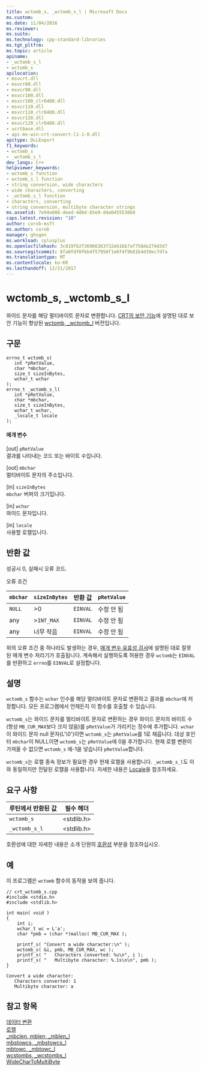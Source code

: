 ```yaml
---
title: wctomb_s, _wctomb_s_l | Microsoft Docs
ms.custom: 
ms.date: 11/04/2016
ms.reviewer: 
ms.suite: 
ms.technology: cpp-standard-libraries
ms.tgt_pltfrm: 
ms.topic: article
apiname:
- _wctomb_s_l
- wctomb_s
apilocation:
- msvcrt.dll
- msvcr80.dll
- msvcr90.dll
- msvcr100.dll
- msvcr100_clr0400.dll
- msvcr110.dll
- msvcr110_clr0400.dll
- msvcr120.dll
- msvcr120_clr0400.dll
- ucrtbase.dll
- api-ms-win-crt-convert-l1-1-0.dll
apitype: DLLExport
f1_keywords:
- wctomb_s
- _wctomb_s_l
dev_langs: C++
helpviewer_keywords:
- wctomb_s function
- wctomb_s_l function
- string conversion, wide characters
- wide characters, converting
- _wctomb_s_l function
- characters, converting
- string conversion, multibyte character strings
ms.assetid: 7e94a888-deed-4dbd-b5e9-d4a0455538b8
caps.latest.revision: "18"
author: corob-msft
ms.author: corob
manager: ghogen
ms.workload: cplusplus
ms.openlocfilehash: 3c819f62f36966363f32eb16b7af758de274d3d7
ms.sourcegitcommit: 8fa8fdf0fbb4f57950f1e8f4f9b81b4d39ec7d7a
ms.translationtype: MT
ms.contentlocale: ko-KR
ms.lasthandoff: 12/21/2017
---
```

# <a name="wctombs-wctombsl"></a>wctomb_s, _wctomb_s_l
와이드 문자를 해당 멀티바이트 문자로 변환합니다. [CRT의 보안 기능](../../c-runtime-library/security-features-in-the-crt.md)에 설명된 대로 보안 기능이 향상된 [wctomb, _wctomb_l](../../c-runtime-library/reference/wctomb-wctomb-l.md) 버전입니다.  
  
## <a name="syntax"></a>구문  
  
```  
errno_t wctomb_s(  
   int *pRetValue,  
   char *mbchar,  
   size_t sizeInBytes,  
   wchar_t wchar   
);  
errno_t _wctomb_s_l(  
   int *pRetValue,  
   char *mbchar,  
   size_t sizeInBytes,  
   wchar_t wchar,  
   _locale_t locale  
);  
```  
  
#### <a name="parameters"></a>매개 변수  
 [out] `pRetValue`  
 결과를 나타내는 코드 또는 바이트 수입니다.  
  
 [out] `mbchar`  
 멀티바이트 문자의 주소입니다.  
  
 [in] `sizeInBytes`  
 `mbchar` 버퍼의 크기입니다.  
  
 [in] `wchar`  
 와이드 문자입니다.  
  
 [in] `locale`  
 사용할 로캘입니다.  
  
## <a name="return-value"></a>반환 값  
 성공시 0, 실패시 오류 코드.  
  
 오류 조건  
  
|`mbchar`|`sizeInBytes`|반환 값|`pRetValue`|  
|--------------|-------------------|------------------|-----------------|  
|`NULL`|>0|`EINVAL`|수정 안 됨|  
|any|>`INT_MAX`|`EINVAL`|수정 안 됨|  
|any|너무 작음|`EINVAL`|수정 안 됨|  
  
 위의 오류 조건 중 하나라도 발생하는 경우, [매개 변수 유효성 검사](../../c-runtime-library/parameter-validation.md)에 설명된 대로 잘못된 매개 변수 처리기가 호출됩니다. 계속해서 실행하도록 허용한 경우 `wctomb`는 `EINVAL`를 반환하고 `errno`를 `EINVAL`로 설정합니다.  
  
## <a name="remarks"></a>설명  
 `wctomb_s` 함수는 `wchar` 인수를 해당 멀티바이트 문자로 변환하고 결과를 `mbchar`에 저장합니다. 모든 프로그램에서 언제든지 이 함수를 호출할 수 있습니다.  
  
 `wctomb_s`는 와이드 문자를 멀티바이트 문자로 변환하는 경우 와이드 문자의 바이트 수(항상 `MB_CUR_MAX`보다 크지 않음)를 `pRetValue`가 가리키는 정수에 추가합니다. `wchar`이 와이드 문자 null 문자(L'\0')이면 `wctomb_s`는 `pRetValue`를 1로 채웁니다. 대상 포인터 `mbchar`이 NULL이면 `wctomb_s`는 `pRetValue`에 0을 추가합니다. 현재 로캘 변환이 가져올 수 없으면 `wctomb_s` 에-1을 넣습니다 `pRetValue`합니다.  
  
 `wctomb_s`는 로캘 종속 정보가 필요한 경우 현재 로캘을 사용합니다. `_wctomb_s_l`도 이와 동일하지만 전달된 로캘을 사용합니다. 자세한 내용은 [Locale](../../c-runtime-library/locale.md)을 참조하세요.  
  
## <a name="requirements"></a>요구 사항  
  
|루틴에서 반환된 값|필수 헤더|  
|-------------|---------------------|  
|`wctomb_s`|\<stdlib.h>|  
|`_wctomb_s_l`|\<stdlib.h>|  
  
 호환성에 대한 자세한 내용은 소개 단원의 [호환성](../../c-runtime-library/compatibility.md) 부분을 참조하십시오.  
  
## <a name="example"></a>예  
 이 프로그램은 `wctomb` 함수의 동작을 보여 줍니다.  
  
```  
// crt_wctomb_s.cpp  
#include <stdio.h>  
#include <stdlib.h>  
  
int main( void )  
{  
    int i;  
    wchar_t wc = L'a';  
    char *pmb = (char *)malloc( MB_CUR_MAX );  
  
    printf_s( "Convert a wide character:\n" );  
    wctomb_s( &i, pmb, MB_CUR_MAX, wc );  
    printf_s( "   Characters converted: %u\n", i );  
    printf_s( "   Multibyte character: %.1s\n\n", pmb );  
}  
```  
  
```Output  
Convert a wide character:  
   Characters converted: 1  
   Multibyte character: a  
```  
  
## <a name="see-also"></a>참고 항목  
 [데이터 변환](../../c-runtime-library/data-conversion.md)   
 [로캘](../../c-runtime-library/locale.md)   
 [_mbclen, mblen, _mblen_l](../../c-runtime-library/reference/mbclen-mblen-mblen-l.md)   
 [mbstowcs, _mbstowcs_l](../../c-runtime-library/reference/mbstowcs-mbstowcs-l.md)   
 [mbtowc, _mbtowc_l](../../c-runtime-library/reference/mbtowc-mbtowc-l.md)   
 [wcstombs, _wcstombs_l](../../c-runtime-library/reference/wcstombs-wcstombs-l.md)   
 [WideCharToMultiByte](http://msdn.microsoft.com/library/windows/desktop/dd374130)